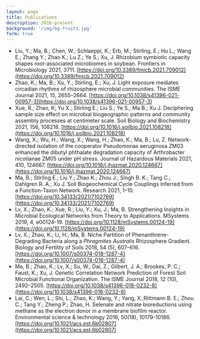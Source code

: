 ```yaml
---
layout: page
title: Publications
description: 2016-present
background: '/img/bg-fruits.jpg'
form: true
---
```



- Liu, Y.; Ma, B.; Chen, W.; Schlaeppi, K.; Erb, M.; Stirling, E.; Hu L.; Wang E.; Zhang Y.; Zhao K.; Lu Z.; Ye S.; Xu, J. Rhizobium symbiotic capacity shapes root-associated microbiomes in soybean. Frontiers in Microbiology 2021, 3711. [https://doi.org/10.3389/fmicb.2021.709012](https://doi.org/10.3389/fmicb.2021.709012)
- Zhao, K.; Ma, B.; Xu, Y.; Stirling, E.; Xu, J. Light exposure mediates circadian rhythms of rhizosphere microbial communities. The ISME Journal 2021, 15, 2655–2664. [https://doi.org/10.1038/s41396-021-00957-3](https://doi.org/10.1038/s41396-021-00957-3)
- Xue, R.; Zhao, K; Yu X.; Stirling E.; Liu S.; Ye S.; Ma B.; Xu J. Deciphering sample size effect on microbial biogeographic patterns and community assembly processes at centimeter scale. Soil Biology and Biochemistry 2021, 156, 108218. [https://doi.org/10.1016/j.soilbio.2021.108218](https://doi.org/10.1016/j.soilbio.2021.108218)
- Wang, X.; Wu, H.; Wang, X.; Wang, H.; Zhao, K.; Ma, B.; Lu, Z. Network-directed isolation of the cooperator Pseudomonas aeruginosa ZM03 enhanced the dibutyl phthalate degradation capacity of Arthrobacter nicotianae ZM05 under pH stress. Journal of Hazardous Materials 2021, 410, 124667. [https://doi.org/10.1016/j.jhazmat.2020.124667](https://doi.org/10.1016/j.jhazmat.2020.124667)
- Ma, B.; Stirling E.; Liu Y.; Zhao K.; Zhou J.; Singh B. K.; Tang C.; Dahlgren R. A.; Xu J. Soil Biogeochemical Cycle Couplings Inferred from a Function-Taxon Network. Research 2021, 1–10. [https://doi.org/10.34133/2021/7102769](https://doi.org/10.34133/2021/7102769)
- Lv, X.; Zhao, K.; Xue, R.; Liu, Y.; Xu, J.; Ma, B. Strengthening Insights in Microbial Ecological Networks from Theory to Applications. MSystems 2019, 4, e00124-19. [https://doi.org/10.1128/mSystems.00124-19](https://doi.org/10.1128/mSystems.00124-19)
- Lv, X.; Zhao, K.; Li, H.; Ma, B. Niche Partition of Phenanthrene-Degrading Bacteria along a *Phragmites Australis* Rhizosphere Gradient. Biology and Fertility of Soils 2018, 54 (5), 607–616. 
[https://doi.org/10.1007/s00374-018-1287-4](https://doi.org/10.1007/s00374-018-1287-4)
- Ma, B.; Zhao, K.; Lv, X.; Su, W.; Dai, Z.; Gilbert, J. A.; Brookes, P. C.; Faust, K.; Xu, J. Genetic Correlation Network Prediction of Forest Soil Microbial Functional Organization. The ISME Journal 2018, 12 (10), 2492–2505. [https://doi.org/10.1038/s41396-018-0232-8](https://doi.org/10.1038/s41396-018-0232-8)
- Lai, C.; Wen, L.; Shi, L.; Zhao, K.; Wang, Y.; Yang, X.;Rittmann B. E.; Zhou C.; Tang Y.; Zheng P.; Zhao, H. Selenate and nitrate bioreductions using methane as the electron donor in a membrane biofilm reactor. Environmental science & technology 2016, 50(18), 10179-10186. [https://doi.org/10.1021/acs.est.6b02807](https://doi.org/10.1021/acs.est.6b02807)


